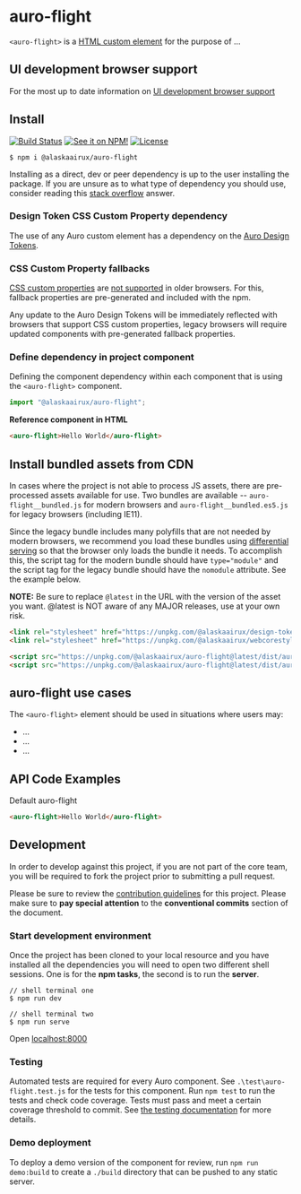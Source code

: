 # auro-flight

`<auro-flight>` is a [HTML custom element](https://developer.mozilla.org/en-US/docs/Web/Web_Components/Using_custom_elements) for the purpose of ...

## UI development browser support

For the most up to date information on [UI development browser support](https://auro.alaskaair.com/support/browsersSupport)

## Install

[![Build Status](https://img.shields.io/github/workflow/status/AlaskaAirlines/auro-flight/Test%20and%20publish?branch=master&style=for-the-badge)](https://github.com/AlaskaAirlines/auro-flight/actions?query=workflow%3A%22test+and+publish%22)
[![See it on NPM!](https://img.shields.io/npm/v/@alaskaairux/auro-flight?style=for-the-badge&color=orange)](https://www.npmjs.com/package/@alaskaairux/auro-flight)
[![License](https://img.shields.io/npm/l/@alaskaairux/auro-flight?color=blue&style=for-the-badge)](https://www.apache.org/licenses/LICENSE-2.0)

```shell
$ npm i @alaskaairux/auro-flight
```

Installing as a direct, dev or peer dependency is up to the user installing the package. If you are unsure as to what type of dependency you should use, consider reading this [stack overflow](https://stackoverflow.com/questions/18875674/whats-the-difference-between-dependencies-devdependencies-and-peerdependencies) answer.

### Design Token CSS Custom Property dependency

The use of any Auro custom element has a dependency on the [Auro Design Tokens](https://auro.alaskaair.com/getting-started/developers/design-tokens).

### CSS Custom Property fallbacks

[CSS custom properties](https://developer.mozilla.org/en-US/docs/Web/CSS/Using_CSS_custom_properties) are [not supported](https://auro.alaskaair.com/support/custom-properties) in older browsers. For this, fallback properties are pre-generated and included with the npm.

Any update to the Auro Design Tokens will be immediately reflected with browsers that support CSS custom properties, legacy browsers will require updated components with pre-generated fallback properties.

### Define dependency in project component

Defining the component dependency within each component that is using the `<auro-flight>` component.

```javascript
import "@alaskaairux/auro-flight";
```

**Reference component in HTML**

```html
<auro-flight>Hello World</auro-flight>
```

## Install bundled assets from CDN

In cases where the project is not able to process JS assets, there are pre-processed assets available for use. Two bundles are available -- `auro-flight__bundled.js` for modern browsers and `auro-flight__bundled.es5.js` for legacy browsers (including IE11).

Since the legacy bundle includes many polyfills that are not needed by modern browsers, we recommend you load these bundles using [differential serving](https://philipwalton.com/articles/deploying-es2015-code-in-production-today/) so that the browser only loads the bundle it needs. To accomplish this, the script tag for the modern bundle should have `type="module"` and the script tag for the legacy bundle should have the `nomodule` attribute. See the example below.

**NOTE:** Be sure to replace `@latest` in the URL with the version of the asset you want. @latest is NOT aware of any MAJOR releases, use at your own risk.

```html
<link rel="stylesheet" href="https://unpkg.com/@alaskaairux/design-tokens@latest/dist/tokens/CSSCustomProperties.css" />
<link rel="stylesheet" href="https://unpkg.com/@alaskaairux/webcorestylesheets@latest/dist/bundled/essentials.css" />

<script src="https://unpkg.com/@alaskaairux/auro-flight@latest/dist/auro-flight__bundled.js" type="module"></script>
<script src="https://unpkg.com/@alaskaairux/auro-flight@latest/dist/auro-flight__bundled.es5.js" nomodule></script>
```

## auro-flight use cases

The `<auro-flight>` element should be used in situations where users may:

* ...
* ...
* ...

## API Code Examples

Default auro-flight

```html
<auro-flight>Hello World</auro-flight>
```

## Development

In order to develop against this project, if you are not part of the core team, you will be required to fork the project prior to submitting a pull request.

Please be sure to review the [contribution guidelines](https://auro.alaskaair.com/getting-started/developers/contributing) for this project. Please make sure to **pay special attention** to the **conventional commits** section of the document.

### Start development environment

Once the project has been cloned to your local resource and you have installed all the dependencies you will need to open two different shell sessions. One is for the **npm tasks**, the second is to run the **server**.

```shell
// shell terminal one
$ npm run dev

// shell terminal two
$ npm run serve
```

Open [localhost:8000](http://localhost:8000/)

### Testing
Automated tests are required for every Auro component. See `.\test\auro-flight.test.js` for the tests for this component. Run `npm test` to run the tests and check code coverage. Tests must pass and meet a certain coverage threshold to commit. See [the testing documentation](https://auro.alaskaair.com/support/tests) for more details.

### Demo deployment

To deploy a demo version of the component for review, run `npm run demo:build` to create a `./build` directory that can be pushed to any static server.
